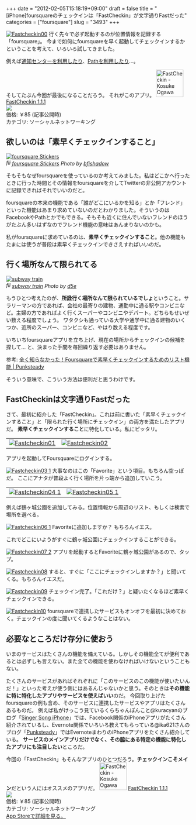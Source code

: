 +++
date = "2012-02-05T15:18:19+09:00"
draft = false
title = "[iPhone]foursquareのチェックインは「FastCheckin」が文字通りFastだった"
categories = ["foursquare"]
slug = "3493"
+++

<a href="http://knk-n.com/images/2012/02/fastcheckin00.png" title="Fastcheckin00"><img src="http://knk-n.com/images/2012/02/fastcheckin00.png" alt="Fastcheckin00" title="fastcheckin00.png" /></a>
行く先々で必ず起動するのが位置情報を記録する「foursquare」。
今まで如何にfoursquareを早く起動してチェックインするかということを考えて、いろいろ試してきました。

例えば<a href="http://knk-n.com/2011/12/15/notification-center/">通知センターを利用したり</a>、<a href="http://knk-n.com/2012/01/16/path_share_setting/">Pathを利用したり</a>…。

そしてたぶん今回が最後になることだろう。
それがこのアプリ。
<a href="http://itunes.apple.com/jp/app/fastcheckin/id493265157?mt=8&uo=4" target="new"><img class="appstorehelper_appicn" width="75" height="75" src="http://a3.mzstatic.com/us/r1000/077/Purple/d0/17/0d/mzl.xdudhguz.jpg" alt="FastCheckin - Kosuke Ogawa"></a>
<a href="http://itunes.apple.com/jp/app/fastcheckin/id493265157?mt=8&uo=4" target="new">FastCheckin 1.1.1</a><br>
<a href="http://itunes.apple.com/jp/app/fastcheckin/id493265157?mt=8&uo=4" target="itunes_store"><img class="appstorehelper_icn" src="http://ax.phobos.apple.com.edgesuite.net/ja_jp/images/web/linkmaker/badge_appstore-sm.gif" ></a><br>
価格: &#65509;85 (記事公開時)<br>
カテゴリ: ソーシャルネットワーキング<br>

<!--more--><h2>欲しいのは「素早くチェックインすること」</h2>
<p><a rel="nofollow" target="_blank" href="http://www.flickr.com/photos/bfishadow/6183536291/" title="foursquare Stickers by bfishadow, on Flickr"><img class="flickr_photo" src="http://farm7.staticflickr.com/6151/6183536291_2512e5c713.jpg" alt="foursquare Stickers"/></a><br /><cite class="flickr_photographer"><img src="http://farm4.static.flickr.com/3329/favicons/72157601614001242_7730.png" width="16" height="16" alt="flickr.com" class="favicon"><a rel="nofollow" target="_blank" href="http://www.flickr.com/photos/bfishadow/6183536291/">foursquare Stickers</a> Photo by <a rel="nofollow" target="_blank" href="http://www.flickr.com/photos/bfishadow/">bfishadow</a></cite></p>
そもそもなぜfoursquareを使っているのか考えてみました。私はどこかへ行ったときに行った時間とその情報をfoursquareを介してTwitterの非公開アカウントに記録できればそれでいいのだと。

foursquareの本来の機能である「誰がどこにいるかを知る」とか「フレンド」といった機能はあまり求めていないのだとわかりました。そういうのはFacebookやPathとかでもできる。そもそも近くに住んでいないフレンドのほうがたぶん多いはずなのでフレンド機能の意味はあんまりないのかも。

私がfoursquareに求めているのは、<strong>素早くチェックインすること</strong>。他の機能もたまには使うが普段は素早くチェックインできさえすればいいのだ。

<h2>行く場所なんて限られてる</h2>
<p><a rel="nofollow" target="_blank" href="http://www.flickr.com/photos/d5e/1446269341/" title="subway train by d5e, on Flickr"><img class="flickr_photo" src="http://farm2.staticflickr.com/1133/1446269341_f4b6fb64bf.jpg" alt="subway train"/></a><br /><cite class="flickr_photographer"><img src="http://farm4.static.flickr.com/3329/favicons/72157601614001242_7730.png" width="16" height="16" alt="flickr.com" class="favicon"><a rel="nofollow" target="_blank" href="http://www.flickr.com/photos/d5e/1446269341/">subway train</a> Photo by <a rel="nofollow" target="_blank" href="http://www.flickr.com/photos/d5e/">d5e</a></cite></p>
もうひとつ考えたのが、<strong>所詮行く場所なんて限られているでしょ</strong>ということ。サラリーマンの方であれば、会社の最寄りの建物、通勤中に通る駅やコンビニなど。主婦の方であればよく行くスーパーやコンビニやデパート。どちらもせいぜい数える程度でしょう。
ワタクシも通っている大学や通学中に通る建物のいくつか、近所のスーパー、コンビニなど、やはり数える程度です。

いちいちfoursquareアプリを立ち上げ、現在の場所からチェックインの候補を探して…
と、決まった手間を毎回繰り返す必要はありません。

<p>参考: <a href="http://punksteady.com/2011/12/16/foursquare-list/" target="_blank">全く知らなかった！Foursquareで素早くチェックインするためのリスト機能 | Punksteady</a><a href="http://b.hatena.ne.jp/entry/http://punksteady.com/2011/12/16/foursquare-list/" target="_blank"><img src="http://b.hatena.ne.jp/entry/image/http://punksteady.com/2011/12/16/foursquare-list/" alt="" /></a>
</p>
そういう意味で、こういう方法は便利だと思うわけです。

<h2>FastCheckinは文字通りFastだった</h2>
さて、最初に紹介した「FastCheckin」。これは前に書いた「素早くチェックインすること」と「限られた行く場所にチェックイン」の両方を満たしたアプリだ。
<strong>素早くチェックインすること</strong>に特化している。私にピッタリ。
<table>
<tr>
<td><a href="http://knk-n.com/images/2012/02/fastcheckin01.png" title="Fastcheckin01"><img src="http://knk-n.com/images/2012/02/fastcheckin01.png" alt="Fastcheckin01" title="fastcheckin01.png" /></a>
</td>
<td>
<a href="http://knk-n.com/images/2012/02/fastcheckin02.png" title="Fastcheckin02"><img src="http://knk-n.com/images/2012/02/fastcheckin02.png" alt="Fastcheckin02" title="fastcheckin02.png" /></a>
</td>
</tr>
</table>
アプリを起動してFoursquareにログインする。

<a href="http://knk-n.com/images/2012/02/fastcheckin03-1.png" title="Fastcheckin03 1"><img src="http://knk-n.com/images/2012/02/fastcheckin03-1.png" alt="Fastcheckin03 1" title="fastcheckin03-1.png" /></a>
大事なのはこの「Favorite」という項目。もちろん空っぽだ。
ここにアナタが普段よく行く場所を片っ端から追加していこう。
<p></p>
<table>
<tr>
<td><a href="http://knk-n.com/images/2012/02/fastcheckin04-1.png" title="Fastcheckin04 1"><img src="http://knk-n.com/images/2012/02/fastcheckin04-1.png" alt="Fastcheckin04 1" title="fastcheckin04-1.png" /></a>
</td>
<td>
<a href="http://knk-n.com/images/2012/02/fastcheckin05-1.png" title="Fastcheckin05 1"><img src="http://knk-n.com/images/2012/02/fastcheckin05-1.png" alt="Fastcheckin05 1" title="fastcheckin05-1.png" /></a></td>
</tr>
</table>
例えば鶴ヶ城公園を追加してみる。位置情報から周辺のリスト、もしくは検索で場所を選べる。

<a href="http://knk-n.com/images/2012/02/fastcheckin06-1.png" title="Fastcheckin06 1"><img src="http://knk-n.com/images/2012/02/fastcheckin06-1.png" alt="Fastcheckin06 1" title="fastcheckin06-1.png" /></a>
Favoriteに追加しますか？ もちろんイエス。

これでどこにいようがすぐに鶴ヶ城公園にチェックインすることができる。


<a href="http://knk-n.com/images/2012/02/fastcheckin07-2.png" title="Fastcheckin07 2"><img src="http://knk-n.com/images/2012/02/fastcheckin07-2.png" alt="Fastcheckin07 2" title="fastcheckin07-2.png" /></a>
アプリを起動するとFavoriteに鶴ヶ城公園があるので、タップ。

<a href="http://knk-n.com/images/2012/02/fastcheckin08.png" title="Fastcheckin08"><img src="http://knk-n.com/images/2012/02/fastcheckin08.png" alt="Fastcheckin08" title="fastcheckin08.png" /></a>
すると、すぐに「ここにチェックインしますか？」と聞いてくる。もちろんイエスだ。

<a href="http://knk-n.com/images/2012/02/fastcheckin09.png" title="Fastcheckin09"><img src="http://knk-n.com/images/2012/02/fastcheckin09.png" alt="Fastcheckin09" title="fastcheckin09.png" /></a>
チェックイン完了。「これだけ？」と疑いたくなるほど素早くチェックインできる。

<a href="http://knk-n.com/images/2012/02/fastcheckin10.png" title="Fastcheckin10"><img src="http://knk-n.com/images/2012/02/fastcheckin10.png" alt="Fastcheckin10" title="fastcheckin10.png" /></a>
foursquareで連携したサービスもオンオフを最初に決めておく。チェックインの度に聞いてくるようなことはない。


<h2>必要なところだけ存分に使おう</h2>
いまのサービスはたくさんの機能を備えている。しかしその機能全てが便利であるとは必ずしも言えない。また全ての機能を使わなければいけないということもない。

たくさんのサービスがあればそれぞれに「このサービスのこの機能が使いたいんだ！」といった考えが使う側にはあるんじゃないかと思う。そのときは<strong>その機能に特に特化したアプリやサービスを使えばいい</strong>のだ。
今回取り上げたfoursquareの例も含め、そのサービスに連携したサービスやアプリはたくさんあるものだ。
例えば私がけっこう見ているくらちゃんぽんこと@kuracyanのブログ「<a href="http://kuracyan.net/">Singer Song iPhone</a>」では、Facebook関係のiPhoneアプリがたくさん紹介されているし、Evernote関係でいろいろ教えてもらっている@ika621さんのブログ「<a href="http://punksteady.com/">Punksteady</a>」ではEvernoteまわりのiPhoneアプリをたくさん紹介している。
<strong>サービスのメインアプリだけでなく、その脇にある特定の機能に特化したアプリにも注目したい</strong>ところだ。

今回の「FastCheckin」もそんなアプリのひとつだろう。<strong>チェックインこそメイン</strong>だという人にはオススメのアプリだ。
<a href="http://itunes.apple.com/jp/app/fastcheckin/id493265157?mt=8&uo=4" target="new"><img class="appstorehelper_appicn" width="75" height="75" src="http://a3.mzstatic.com/us/r1000/077/Purple/d0/17/0d/mzl.xdudhguz.jpg" alt="FastCheckin - Kosuke Ogawa"></a>
<a href="http://itunes.apple.com/jp/app/fastcheckin/id493265157?mt=8&uo=4" target="new">FastCheckin 1.1.1</a><br>
<a href="http://itunes.apple.com/jp/app/fastcheckin/id493265157?mt=8&uo=4" target="itunes_store"><img class="appstorehelper_icn" src="http://ax.phobos.apple.com.edgesuite.net/ja_jp/images/web/linkmaker/badge_appstore-sm.gif" ></a><br>
価格: &#65509;85 (記事公開時)<br>
カテゴリ: ソーシャルネットワーキング<br>
<a href="http://itunes.apple.com/jp/app/fastcheckin/id493265157?mt=8&uo=4" target="new">App Storeで詳細を見る。</a>
